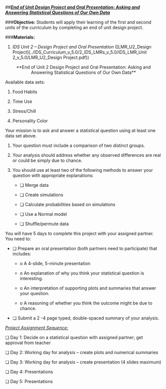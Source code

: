 ##***<u>End of Unit Design Project and Oral Presentation: Asking and Answering Statistical Questions of Our Own Data</u>***

###**Objective:**
Students will apply their learning of the first and second units of the curriculum by completing an end of
unit design project.

###**Materials:**
1. *IDS Unit 2 – Design Project and Oral Presentation* ([LMR_U2_Design Project](../IDS_Curriculum_v_5.0/2_IDS_LMRs_v_5.0/IDS_LMR_Unit 2_v_5.0/LMR_U2_Design Project.pdf))

<center>**End of Unit 2 Design Project and Oral Presentation: Asking and Answering Statistical Questions of Our Own Data**</center>

Available data sets:

1. Food Habits

2. Time Use

3. Stress/Chill

4. Personality Color

Your mission is to ask and answer a statistical question using at least one data set above.

1. Your question must include a comparison of two distinct groups.

2. Your analysis should address whether any observed differences are real or could be simply due
to chance.

3. You should use at least two of the following methods to answer your question with appropriate
explanations:

    * ❏ Merge data

    * ❏ Create simulations

    * ❏ Calculate probabilities based on simulations

    * ❏ Use a Normal model

    * ❏ Shuffle/permute data

You will have 5 days to complete this project with your assigned partner. You need to:

* ❏ Prepare an oral presentation (both partners need to participate) that includes:

    * o A 4-slide, 5-minute presentation

    * o An explanation of why you think your statistical question is interesting.

    * o An interpretation of supporting plots and summaries that answer your question.

    * o A reasoning of whether you think the outcome might be due to chance.

* ❏ Submit a 2 -4 page typed, double-spaced summary of your analysis.

*<u>Project Assignment Sequence:</u>*

❏ Day 1: Decide on a statistical question with assigned partner; get approval from teacher

❏ Day 2: Working day for analysis – create plots and numerical summaries

❏ Day 3: Working day for analysis – create presentation (4 slides maximum)

❏ Day 4: Presentations

❏ Day 5: Presentations    

